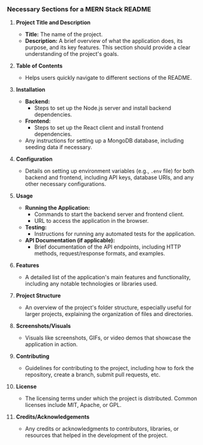 ### Necessary Sections for a MERN Stack README

1. **Project Title and Description**
   - **Title:** The name of the project.
   - **Description:** A brief overview of what the application does, its purpose, and its key features. This section should provide a clear understanding of the project's goals.

2. **Table of Contents**
   - Helps users quickly navigate to different sections of the README.

3. **Installation**
   - **Backend:**
     - Steps to set up the Node.js server and install backend dependencies.
   - **Frontend:**
     - Steps to set up the React client and install frontend dependencies.
   - Any instructions for setting up a MongoDB database, including seeding data if necessary.

4. **Configuration**
   - Details on setting up environment variables (e.g., `.env` file) for both backend and frontend, including API keys, database URIs, and any other necessary configurations.

5. **Usage**
   - **Running the Application:**
     - Commands to start the backend server and frontend client.
     - URL to access the application in the browser.
   - **Testing:**
     - Instructions for running any automated tests for the application.
   - **API Documentation (if applicable):**
     - Brief documentation of the API endpoints, including HTTP methods, request/response formats, and examples.

6. **Features**
   - A detailed list of the application's main features and functionality, including any notable technologies or libraries used.

7. **Project Structure**
   - An overview of the project's folder structure, especially useful for larger projects, explaining the organization of files and directories.

8. **Screenshots/Visuals**
   - Visuals like screenshots, GIFs, or video demos that showcase the application in action.

9. **Contributing**
    - Guidelines for contributing to the project, including how to fork the repository, create a branch, submit pull requests, etc.

10. **License**
    - The licensing terms under which the project is distributed. Common licenses include MIT, Apache, or GPL.

11. **Credits/Acknowledgements**
    - Any credits or acknowledgments to contributors, libraries, or resources that helped in the development of the project.